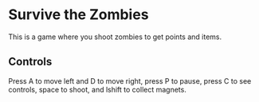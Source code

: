 # Survive the Zombies

This is a game where you shoot zombies to get points and items.  

## Controls
Press A to move left and D to move right, press P to pause, press C to see controls, space to shoot, and lshift to collect magnets.

